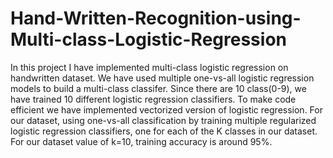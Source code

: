 # Hand-Written-Recognition-using-Multi-class-Logistic-Regression
In this project I have implemented multi-class logistic regression on handwritten dataset. We have used multiple one-vs-all logistic regression models to build a multi-class classifer. Since there are 10 class(0-9), we have trained 10 different logistic regression classifiers. To make code efficient we have implemented vectorized version of logistic regression. 
For our dataset, using one-vs-all classification by training multiple regularized logistic regression classifiers, one for each of the K classes in our dataset. For our dataset value of k=10, training accuracy is around 95%.
